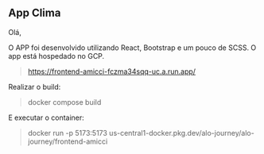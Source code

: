 ## App Clima


Olá,

O APP foi desenvolvido utilizando React, Bootstrap e um pouco de SCSS. O app está hospedado no GCP.

> https://frontend-amicci-fczma34sqq-uc.a.run.app/


Realizar o build:

> docker compose build

E executar o container:

> docker run -p 5173:5173 us-central1-docker.pkg.dev/alo-journey/alo-journey/frontend-amicci
